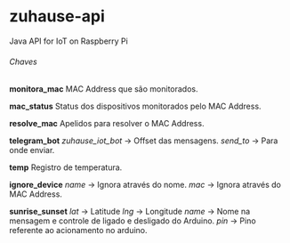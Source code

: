 # zuhause-api

Java API for IoT on Raspberry Pi


###### Chaves
**monitora_mac**
MAC Address que são monitorados.

**mac_status**
Status dos dispositivos monitorados pelo MAC Address.

**resolve_mac**
Apelidos para resolver o MAC Address.

**telegram_bot**
*zuhause_iot_bot* -> Offset das mensagens.
*send_to* -> Para onde enviar.

**temp**
Registro de temperatura.

**ignore_device**
*name* -> Ignora através do nome.
*mac* -> Ignora através do MAC Address.

**sunrise_sunset**
*lat* -> Latitude
*lng* -> Longitude
*name* -> Nome na mensagem e controle de ligado e desligado do Arduino.
*pin* -> Pino referente ao acionamento no arduino.